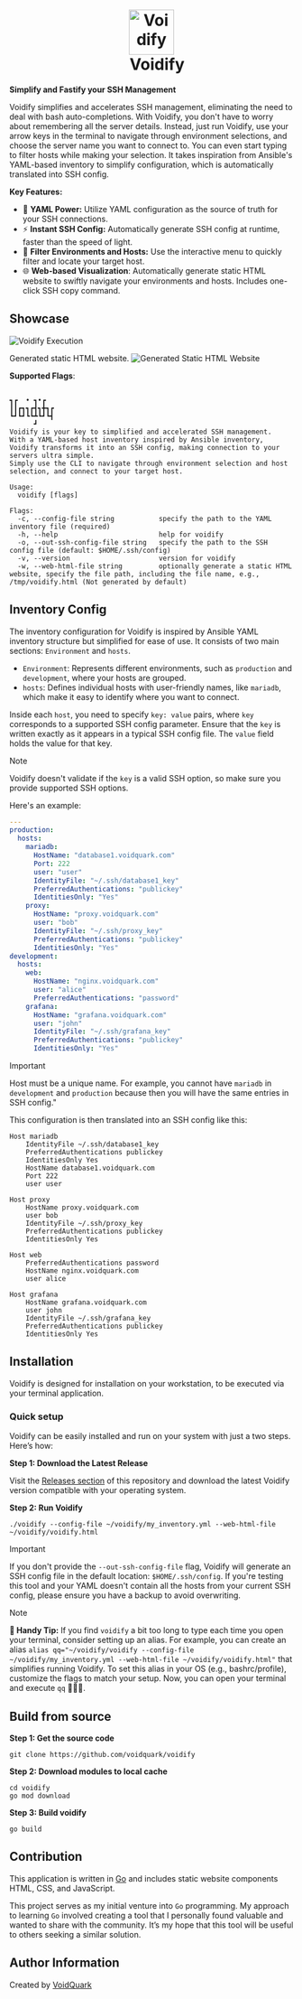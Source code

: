 <h1 align="center"
    style="border-bottom: none;">
    <a href="//github.com/voidquark/voidify" target="_blank"><img alt="Voidify" src="web/voidify.png" width="80px"></a>
    <br>&nbsp;&nbsp;&nbsp;Voidify
</h1>

**Simplify and Fastify your SSH Management**

Voidify simplifies and accelerates SSH management, eliminating the need to deal with bash auto-completions. With Voidify, you don't have to worry about remembering all the server details. Instead, just run Voidify, use your arrow keys in the terminal to navigate through environment selections, and choose the server name you want to connect to. You can even start typing to filter hosts while making your selection. It takes inspiration from Ansible's YAML-based inventory to simplify configuration, which is automatically translated into SSH config.

**Key Features:**
- 📝 **YAML Power:** Utilize YAML configuration as the source of truth for your SSH connections.
- ⚡ **Instant SSH Config:** Automatically generate SSH config at runtime, faster than the speed of light.
- 🔎 **Filter Environments and Hosts:** Use the interactive menu to quickly filter and locate your target host.
- 🌐 **Web-based Visualization**: Automatically generate static HTML website to swiftly navigate your environments and hosts. Includes one-click SSH copy command.

## Showcase

![Voidify Execution](./media/showcase_voidify.gif)

Generated static HTML website.
![Generated Static HTML Website](./media/voidify_web_showcase.png)

**Supported Flags**:
```

┓┏  • ┓•┏
┃┃┏┓┓┏┫┓╋┓┏
┗┛┗┛┗┗┻┗┛┗┫
	  ┛
Voidify is your key to simplified and accelerated SSH management.
With a YAML-based host inventory inspired by Ansible inventory,
Voidify transforms it into an SSH config, making connection to your servers ultra simple.
Simply use the CLI to navigate through environment selection and host selection, and connect to your target host.

Usage:
  voidify [flags]

Flags:
  -c, --config-file string           specify the path to the YAML inventory file (required)
  -h, --help                         help for voidify
  -o, --out-ssh-config-file string   specify the path to the SSH config file (default: $HOME/.ssh/config)
  -v, --version                      version for voidify
  -w, --web-html-file string         optionally generate a static HTML website, specify the file path, including the file name, e.g., /tmp/voidify.html (Not generated by default)
```


## Inventory Config

The inventory configuration for Voidify is inspired by Ansible YAML inventory structure but simplified for ease of use. It consists of two main sections: `Environment` and `hosts`.

- `Environment`: Represents different environments, such as `production` and `development`, where your hosts are grouped.
- `hosts`: Defines individual hosts with user-friendly names, like `mariadb`, which make it easy to identify where you want to connect.

Inside each `host`, you need to specify `key: value` pairs, where `key` corresponds to a supported SSH config parameter. Ensure that the `key` is written exactly as it appears in a typical SSH config file. The `value` field holds the value for that key.

> [!NOTE]
> Voidify doesn't validate if the `key` is a valid SSH option, so make sure you provide supported SSH options.

Here's an example:
```yaml
---
production:
  hosts:
    mariadb:
      HostName: "database1.voidquark.com"
      Port: 222
      user: "user"
      IdentityFile: "~/.ssh/database1_key"
      PreferredAuthentications: "publickey"
      IdentitiesOnly: "Yes"
    proxy:
      HostName: "proxy.voidquark.com"
      user: "bob"
      IdentityFile: "~/.ssh/proxy_key"
      PreferredAuthentications: "publickey"
      IdentitiesOnly: "Yes"
development:
  hosts:
    web:
      HostName: "nginx.voidquark.com"
      user: "alice"
      PreferredAuthentications: "password"
    grafana:
      HostName: "grafana.voidquark.com"
      user: "john"
      IdentityFile: "~/.ssh/grafana_key"
      PreferredAuthentications: "publickey"
      IdentitiesOnly: "Yes"
```

> [!IMPORTANT]
> Host must be a unique name. For example, you cannot have `mariadb` in `development` and `production` because then you will have the same entries in SSH config."

This configuration is then translated into an SSH config like this:
```
Host mariadb
	IdentityFile ~/.ssh/database1_key
	PreferredAuthentications publickey
	IdentitiesOnly Yes
	HostName database1.voidquark.com
	Port 222
	user user

Host proxy
	HostName proxy.voidquark.com
	user bob
	IdentityFile ~/.ssh/proxy_key
	PreferredAuthentications publickey
	IdentitiesOnly Yes

Host web
	PreferredAuthentications password
	HostName nginx.voidquark.com
	user alice

Host grafana
	HostName grafana.voidquark.com
	user john
	IdentityFile ~/.ssh/grafana_key
	PreferredAuthentications publickey
	IdentitiesOnly Yes
```

## Installation

Voidify is designed for installation on your workstation, to be executed via your terminal application.

### Quick setup

Voidify can be easily installed and run on your system with just a two steps. Here’s how:

**Step 1: Download the Latest Release**

Visit the [Releases section](https://github.com/voidquark/voidify/releases) of this repository and download the latest Voidify version compatible with your operating system.

**Step 2: Run Voidify**

```shell
./voidify --config-file ~/voidify/my_inventory.yml --web-html-file ~/voidify/voidify.html
```

> [!IMPORTANT]
> If you don't provide the `--out-ssh-config-file` flag, Voidify will generate an SSH config file in the default location: `$HOME/.ssh/config`. If you're testing this tool and your YAML doesn't contain all the hosts from your current SSH config, please ensure you have a backup to avoid overwriting.

> [!NOTE]
> **🖖 Handy Tip:** If you find `voidify` a bit too long to type each time you open your terminal, consider setting up an alias. For example, you can create an alias `alias qq="~/voidify/voidify --config-file ~/voidify/my_inventory.yml --web-html-file ~/voidify/voidify.html"` that simplifies running Voidify. To set this alias in your OS (e.g., bashrc/profile), customize the flags to match your setup. Now, you can open your terminal and execute `qq` 🚀🚀🚀.

## Build from source

**Step 1: Get the source code**
```shell
git clone https://github.com/voidquark/voidify
```

**Step 2: Download modules to local cache**
```shell
cd voidify
go mod download
```

**Step 3: Build voidify**
```shell
go build
```

## Contribution

This application is written in [Go](https://go.dev/) and includes static website components HTML, CSS, and JavaScript.

This project serves as my initial venture into `Go` programming. My approach to learning `Go` involved creating a tool that I personally found valuable and wanted to share with the community. It’s my hope that this tool will be useful to others seeking a similar solution.

## Author Information

Created by [VoidQuark](https://voidquark.com)
